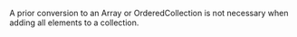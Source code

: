 A prior conversion to an Array or OrderedCollection is not necessary when adding all elements to a collection.
